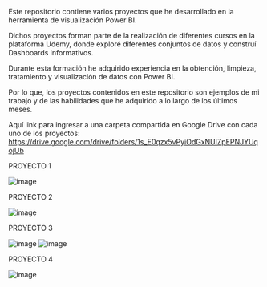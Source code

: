 Este repositorio contiene varios proyectos que he desarrollado en la herramienta de visualización Power BI. 

Dichos proyectos forman parte de la realización de diferentes cursos en la plataforma Udemy, donde exploré diferentes conjuntos de datos y construí Dashboards informativos.

Durante esta formación he adquirido experiencia en la obtención, limpieza, tratamiento y visualización de datos con Power BI.

Por lo que, los proyectos contenidos en este repositorio son ejemplos de mi trabajo y de las habilidades que he adquirido a lo largo de los últimos meses.

Aquí link para ingresar a una carpeta compartida en Google Drive con cada uno de los proyectos:
  https://drive.google.com/drive/folders/1s_E0qzx5vPyiOdGxNUlZpEPNJYUqojUb


PROYECTO 1

![image](https://github.com/maridecastrosuzano/Power-BI/assets/166634928/52ee936f-2585-4fb2-8e5d-4465d8734822)


PROYECTO 2

![image](https://github.com/maridecastrosuzano/Power-BI/assets/166634928/94060b61-cd97-48e8-809e-61bbef6ca5b1)


PROYECTO 3

![image](https://github.com/maridecastrosuzano/Power-BI/assets/166634928/848912f9-4c77-483b-b5ef-3d40dc2a831a)
![image](https://github.com/maridecastrosuzano/Power-BI/assets/166634928/17e982ae-198d-4429-b1a5-b6c11cd100aa)


PROYECTO 4

![image](https://github.com/maridecastrosuzano/Power-BI/assets/166634928/b1c7d2ab-252b-4468-838a-9626f7d30853)



